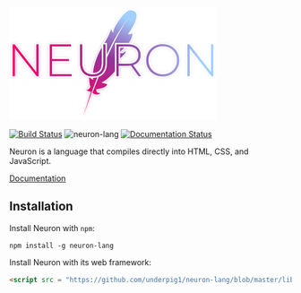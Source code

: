 ![Neuron](docs/g1143.png)

[![Build Status](https://travis-ci.com/underpig1/neuron-lang.svg?token=mzNPUMLDXoM8ZdHFTfyh&branch=master)](https://travis-ci.com/underpig1/neuron-lang)
![neuron-lang](https://github.com/underpig1/neuron-lang/workflows/neuron-lang/badge.svg)
[![Documentation Status](https://readthedocs.org/projects/neuron-lang/badge/?version=latest)](https://neuron-lang.readthedocs.io/en/latest/?badge=latest)

Neuron is a language that compiles directly into HTML, CSS, and JavaScript.

[Documentation](https://neuron-lang.readthedocs.io/en/latest/index.html)
## Installation
Install Neuron with `npm`:
```
npm install -g neuron-lang
```
Install Neuron with its web framework:
```html
<script src = "https://github.com/underpig1/neuron-lang/blob/master/lib/browser/browser.mjs" type = "module"></script>
```
